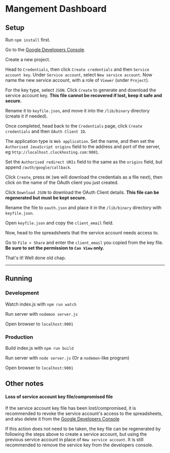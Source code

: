 # Mangement Dashboard

## Setup

Run `npm install` first.

Go to the [Google Developers Console](https://console.developers.google.com/apis).

Create a new project.

Head to `Credentials`, then click `Create credentials` and then `Service account key`. Under `Service account`, select `New service account`. Now name the new service account, with a role of `Viewer` (under `Project`).

For the key type, select `JSON`. Click `Create` to generate and download the service account key.
**This file cannot be recovered if lost, keep it safe and secure.**

Rename it to `keyfile.json`, and move it into the `/lib/binary` directory (create it if needed).

Once completed, head back to the `Credentials` page, click `Create credentials` and then `OAuth Client ID`.

The application type is `Web application`. Set the name, and then set the `Authorised JavaScript origins` field to the address and port of the server, eg `http://localhost.clockhosting.com:9001`.

Set the `Authorised redirect URIs` field to the same as the `origins` field, but append `/auth/google/callback`.

Click `Create`, press `OK` (we will download the credentials as a file next), then click on the name of the OAuth client you just created.

Click `Download JSON` to download the OAuth Client details. **This file can be regenerated but must be kept secure.**

Rename the file to `oauth.json` and place it in the `/lib/binary` directory with `keyfile.json`.

Open `keyfile.json` and copy the `client_email` field.

Now, head to the spreadsheets that the service account needs access to.

Go to `File > Share` and enter the `client_email` you copied from the key file. **Be sure to set the permission to `Can View` only.**


That's it! Well done old chap.

*****
## Running
### Development

Watch index.js with `npm run watch`

Run server with `nodemon server.js`

Open browser to `localhost:9001`

### Production

Build index.js with `npm run build`

Run server with `node server.js` (Or a `nodemon`-like program)

Open browser to `localhost:9001`

## Other notes

#### Loss of service account key file/compromised file

If the service account key file has been lost/compromised, it is recommended to revoke the service account's access to the spreadsheets, and also delete it from the [Google Developers Console](https://console.developers.google.com/apis)

If this action does not need to be taken, the key file can be regenerated by following the steps above to create a service account, but using the previous service account in place of `New service account`. It is still recommended to remove the service key from the developers console.
